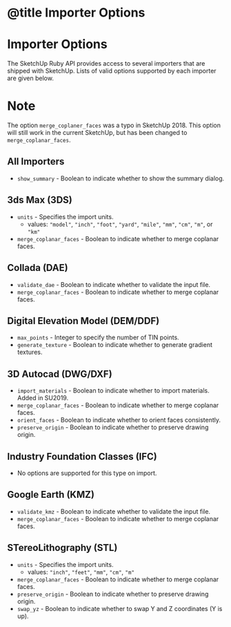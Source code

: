 # @title Importer Options

# Importer Options

The SketchUp Ruby API provides access to several importers that are shipped with SketchUp. Lists of valid options supported by each importer are given below.

# Note
The option `merge_coplaner_faces` was a typo in SketchUp 2018. This option will still work in the current SketchUp, but has been changed to `merge_coplanar_faces`.

## All Importers
- `show_summary` - Boolean to indicate whether to show the summary dialog.

## 3ds Max (3DS)
- `units` - Specifies the import units.
	- values: `"model"`, `"inch"`, `"foot"`, `"yard"`, `"mile"`, `"mm"`, `"cm"`, `"m"`, or `"km"`
- `merge_coplanar_faces` - Boolean to indicate whether to merge coplanar faces.

## Collada (DAE)
- `validate_dae` - Boolean to indicate whether to validate the input file.
- `merge_coplanar_faces` - Boolean to indicate whether to merge coplanar faces.

## Digital Elevation Model (DEM/DDF)
- `max_points` - Integer to specify the number of TIN points.
- `generate_texture` - Boolean to indicate whether to generate gradient textures.

## 3D Autocad (DWG/DXF)
- `import_materials` - Boolean to indicate whether to import materials. Added in SU2019.
- `merge_coplanar_faces` - Boolean to indicate whether to merge coplanar faces.
- `orient_faces` - Boolean to indicate whether to orient faces consistently.
- `preserve_origin` - Boolean to indicate whether to preserve drawing origin.

## Industry Foundation Classes (IFC)
- No options are supported for this type on import.

## Google Earth (KMZ)
- `validate_kmz` - Boolean to indicate whether to validate the input file.
- `merge_coplanar_faces` - Boolean to indicate whether to merge coplanar faces.

## STereoLithography (STL)
- `units` - Specifies the import units.
	- values: `"inch"`, `"feet"`, `"mm"`, `"cm"`, `"m"`
- `merge_coplanar_faces` - Boolean to indicate whether to merge coplanar faces.
- `preserve_origin` - Boolean to indicate whether to preserve drawing origin.
- `swap_yz` - Boolean to indicate whether to swap Y and Z coordinates (Y is up).